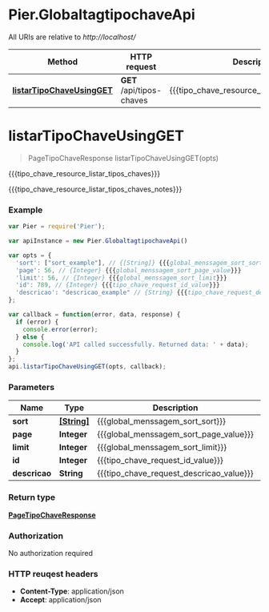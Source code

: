 # Pier.GlobaltagtipochaveApi

All URIs are relative to *http://localhost/*

Method | HTTP request | Description
------------- | ------------- | -------------
[**listarTipoChaveUsingGET**](GlobaltagtipochaveApi.md#listarTipoChaveUsingGET) | **GET** /api/tipos-chaves | {{{tipo_chave_resource_listar_tipos_chaves}}}


<a name="listarTipoChaveUsingGET"></a>
# **listarTipoChaveUsingGET**
> PageTipoChaveResponse listarTipoChaveUsingGET(opts)

{{{tipo_chave_resource_listar_tipos_chaves}}}

{{{tipo_chave_resource_listar_tipos_chaves_notes}}}

### Example
```javascript
var Pier = require('Pier');

var apiInstance = new Pier.GlobaltagtipochaveApi()

var opts = { 
  'sort': ["sort_example"], // {[String]} {{{global_menssagem_sort_sort}}}
  'page': 56, // {Integer} {{{global_menssagem_sort_page_value}}}
  'limit': 56, // {Integer} {{{global_menssagem_sort_limit}}}
  'id': 789, // {Integer} {{{tipo_chave_request_id_value}}}
  'descricao': "descricao_example" // {String} {{{tipo_chave_request_descricao_value}}}
};

var callback = function(error, data, response) {
  if (error) {
    console.error(error);
  } else {
    console.log('API called successfully. Returned data: ' + data);
  }
};
api.listarTipoChaveUsingGET(opts, callback);
```

### Parameters

Name | Type | Description  | Notes
------------- | ------------- | ------------- | -------------
 **sort** | [**[String]**](String.md)| {{{global_menssagem_sort_sort}}} | [optional] 
 **page** | **Integer**| {{{global_menssagem_sort_page_value}}} | [optional] 
 **limit** | **Integer**| {{{global_menssagem_sort_limit}}} | [optional] 
 **id** | **Integer**| {{{tipo_chave_request_id_value}}} | [optional] 
 **descricao** | **String**| {{{tipo_chave_request_descricao_value}}} | [optional] 

### Return type

[**PageTipoChaveResponse**](PageTipoChaveResponse.md)

### Authorization

No authorization required

### HTTP reuqest headers

 - **Content-Type**: application/json
 - **Accept**: application/json

